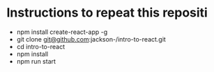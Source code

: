 # Instructions to repeat this repositi

- npm install create-react-app -g
- git clone git@github.com:jackson-/intro-to-react.git
- cd intro-to-react
- npm install
- npm run start

